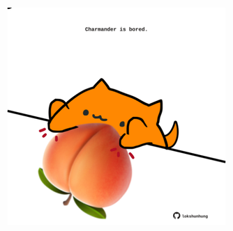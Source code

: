 <!-- built at 12/11/2021, 07:02:08 UTC -->
<p align="center">
  <img width="500" height="500" src="./ReadmeImage.svg">
</p>
